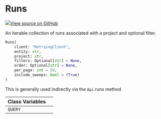# Runs



[![](https://www.tensorflow.org/images/GitHub-Mark-32px.png)View source on GitHub](https://www.github.com/wandb/client/tree/latest/wandb/apis/public.py#L1511-L1621)



An iterable collection of runs associated with a project and optional filter.

```python
Runs(
    client: "RetryingClient",
    entity: str,
    project: str,
    filters: Optional[str] = None,
    order: Optional[str] = None,
    per_page: int = 50,
    include_sweeps: bool = (True)
)
```



This is generally used indirectly via the `Api`.runs method



| Class Variables |  |
| :--- | :--- |
|  `QUERY`<a id="QUERY"></a> |   |

